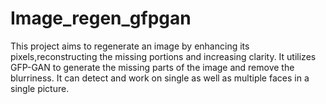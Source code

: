 # Image_regen_gfpgan
This project aims to regenerate an image by enhancing its pixels,reconstructing the missing portions and increasing clarity.
It utilizes GFP-GAN to generate the missing parts of the image and remove the blurriness.
It can detect and work on single as well as multiple faces in a single picture.

